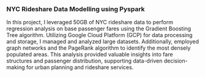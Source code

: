 ### NYC Rideshare Data Modelling using Pyspark

In this project, I leveraged 50GB of NYC rideshare data to perform regression analysis on base passenger fares using the Gradient Boosting Tree algorithm. Utilizing Google Cloud Platform (GCP) for data processing and storage, I managed and analyzed large datasets. Additionally, employed graph networks and the  PageRank algorithm to identify the most densely populated areas. This analysis provided valuable insights into fare structures and passenger distribution, supporting data-driven decision-making for urban planning and rideshare services.
